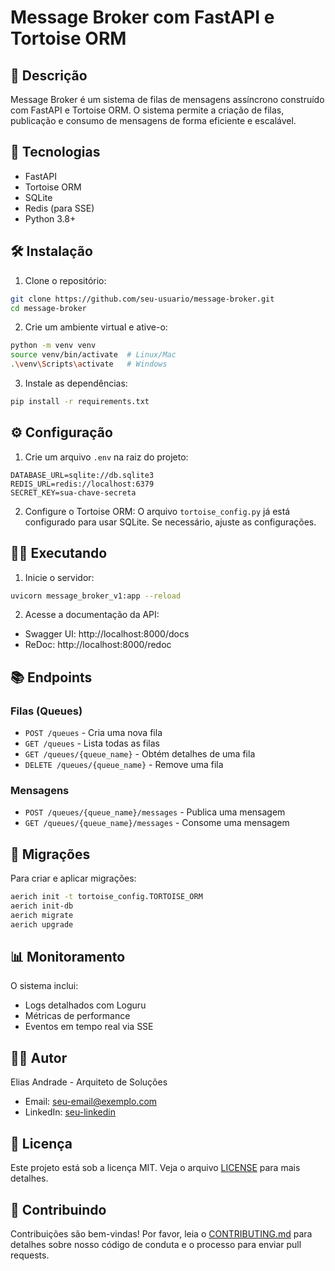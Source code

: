 # Message Broker com FastAPI e Tortoise ORM

## 📝 Descrição
Message Broker é um sistema de filas de mensagens assíncrono construído com FastAPI e Tortoise ORM. O sistema permite a criação de filas, publicação e consumo de mensagens de forma eficiente e escalável.

## 🚀 Tecnologias
- FastAPI
- Tortoise ORM
- SQLite
- Redis (para SSE)
- Python 3.8+

## 🛠️ Instalação

1. Clone o repositório:
```bash
git clone https://github.com/seu-usuario/message-broker.git
cd message-broker
```

2. Crie um ambiente virtual e ative-o:
```bash
python -m venv venv
source venv/bin/activate  # Linux/Mac
.\venv\Scripts\activate   # Windows
```

3. Instale as dependências:
```bash
pip install -r requirements.txt
```

## ⚙️ Configuração

1. Crie um arquivo `.env` na raiz do projeto:
```env
DATABASE_URL=sqlite://db.sqlite3
REDIS_URL=redis://localhost:6379
SECRET_KEY=sua-chave-secreta
```

2. Configure o Tortoise ORM:
O arquivo `tortoise_config.py` já está configurado para usar SQLite. Se necessário, ajuste as configurações.

## 🏃‍♂️ Executando

1. Inicie o servidor:
```bash
uvicorn message_broker_v1:app --reload
```

2. Acesse a documentação da API:
- Swagger UI: http://localhost:8000/docs
- ReDoc: http://localhost:8000/redoc

## 📚 Endpoints

### Filas (Queues)
- `POST /queues` - Cria uma nova fila
- `GET /queues` - Lista todas as filas
- `GET /queues/{queue_name}` - Obtém detalhes de uma fila
- `DELETE /queues/{queue_name}` - Remove uma fila

### Mensagens
- `POST /queues/{queue_name}/messages` - Publica uma mensagem
- `GET /queues/{queue_name}/messages` - Consome uma mensagem

## 🔄 Migrações

Para criar e aplicar migrações:

```bash
aerich init -t tortoise_config.TORTOISE_ORM
aerich init-db
aerich migrate
aerich upgrade
```

## 📊 Monitoramento

O sistema inclui:
- Logs detalhados com Loguru
- Métricas de performance
- Eventos em tempo real via SSE

## 👨‍💻 Autor
Elias Andrade - Arquiteto de Soluções
- Email: seu-email@exemplo.com
- LinkedIn: [seu-linkedin](https://linkedin.com/in/seu-usuario)

## 📄 Licença
Este projeto está sob a licença MIT. Veja o arquivo [LICENSE](LICENSE) para mais detalhes.

## 🤝 Contribuindo
Contribuições são bem-vindas! Por favor, leia o [CONTRIBUTING.md](CONTRIBUTING.md) para detalhes sobre nosso código de conduta e o processo para enviar pull requests. 